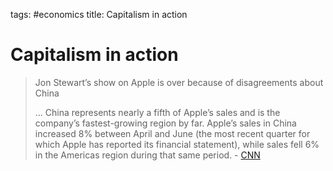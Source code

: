 tags: #economics
title: Capitalism in action

Capitalism in action
====================

> Jon Stewart’s show on Apple is over because of disagreements about
> China
>
> ... China represents nearly a fifth of Apple’s sales and is the
> company’s fastest-growing region by far. Apple’s sales in China
> increased 8% between April and June (the most recent quarter for which
> Apple has reported its financial statement), while sales fell 6% in
> the Americas region during that same period. - [CNN]

  [Capitalism in action]: #capitalism-in-action
  [CNN]: https://edition.cnn.com/2023/10/20/media/jon-stewart-apple/index.html#:~:text=Those%20topics%20included%20China%2C%20Israel,news%20of%20the%20show%27s%20cancellation.
